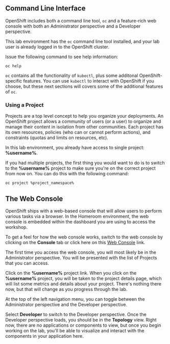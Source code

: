 ## Command Line Interface

OpenShift includes both a command line tool, `oc` and a feature-rich web console with both an Administrator perspective and a Developer perspective. 

This lab environment has the `oc` command line tool installed, and your lab user is already logged in to the OpenShift cluster.

Issue the following command to see help information:

```execute-1
oc help
```

`oc` contains all the functionality of `kubectl`, plus some additonal OpenShift-specific features. You can use `kubectl` to interact with OpenShift if you choose, but these next sections will covers some of the additional features of `oc`.

### Using a Project

Projects are a top level concept to help you organize your deployments. An
OpenShift project allows a community of users (or a user) to organize and manage
their content in isolation from other communities. Each project has its own
resources, policies (who can or cannot perform actions), and constraints (quotas
and limits on resources, etc). 

In this lab environment, you already have access to single project: **%username%**.

If you had multiple projects, the first thing you would want to do is to switch
to the **%username%** project to make sure you're on the correct project from now on.
You can do this with the following command:

```execute-1
oc project %project_namespace%
```

## The Web Console

OpenShift ships with a web-based console that will allow users to
perform various tasks via a browser. In the Homeroom environment, the web console is embedded within the dashboard you are using to access the workshop.

To get a feel for how the web console works, switch to the web console by clicking on the **Console** tab or click here on this [Web Console](%console_url%) link.

The first time you access the web console, you will most likely be in the Administrator perspective. You will be presented with the list of Projects that you can access.

Click on the **%username%** project link. When you click on the
**%username%** project, you will be taken to the project details page,
which will list some metrics and details about your project. There's nothing there now, but that will change as you progress through the lab.

At the top of the left navigation menu, you can toggle between the Administrator perspective and the Developer perspective.


Select **Developer** to switch to the Developer perspective. Once the Developer perspective loads, you should be in the **Topology** view. Right now, there are no applications or components to view, but once you begin working on the lab, you'll be able to visualize and interact with the components in your application here.

